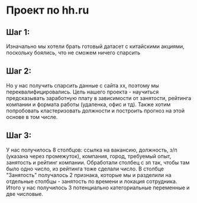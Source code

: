 # Проект по hh.ru

## Шаг 1:
Изначально мы хотели брать готовый датасет с китайскими акциями, поскольку боялись, что не сможем ничего спарсить

## Шаг 2:
Но у нас получить спарсить данные с сайта хх, поэтому мы переквалифицировались. Цель нашего проекта - научиться предсказывать заработную плату в зависимости от занятости, рейтинга компании и формата работы (удаленка, офис и тд). Также хотим попробовать кластеризовать должности и построить прогноз на этой основе в том числе. 

## Шаг 3:
У нас получилось 8 столбцов: ссылка на вакансию, должность, з/п (указана через промежуток), компания, город, требуемый опыт, занятость и рейтинг компании. Обработали столбец с зп так, чтобы там было одно число, из рейтинга тоже сделали число. В столбце "Занятость" получалось 2 признака, которые мы и разделили на отдельные столбцы - занятость по времени и локация сотрудника. Итого у нас получилось 3 потенциально категориальные переменные и две числовые.
